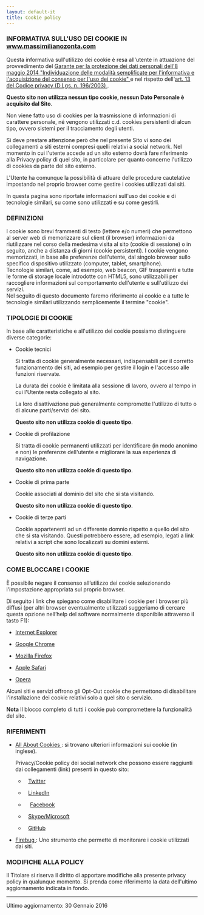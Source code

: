 ```yaml
---
layout: default-it
title: Cookie policy
---
```


### INFORMATIVA SULL'USO DEI COOKIE IN www.massimilianozonta.com

  Questa informativa sull'utilizzo dei cookie è resa all'utente in attuazione del provvedimento del [Garante per la protezione dei dati personali dell'8 maggio 2014 "Individuazione delle modalità semplificate per l'informativa e l'acquisizione del consenso per l'uso dei cookie" <i class="fa fa-external-link"></i>][garante-privacy-cookie-8-05-2014] e nel rispetto dell'[art. 13 del Codice privacy (D.Lgs. n. 196/2003) <i class="fa fa-external-link"></i>][garante-privacy-art13-196-2003].

  **Questo sito non utilizza nessun tipo cookie, nessun Dato Personale è acquisito dal Sito**.

  Non viene fatto uso di cookies per la trasmissione di informazioni di carattere personale, né vengono utilizzati c.d. cookies persistenti di alcun tipo, ovvero sistemi per il tracciamento degli utenti.

  Si deve prestare attenzione però che nel presente Sito vi sono dei collegamenti a siti esterni compresi quelli relativi a social network.
  Nel momento in cui l'utente accede ad un sito esterno dovrà fare riferimento alla Privacy policy di quel sito, in particolare per quanto concerne l'utilizzo di cookies da parte del sito esterno.

  L'Utente ha comunque la possibilità di attuare delle procedure cautelative impostando nel proprio browser come gestire i cookies utilizzati dai siti.

  In questa pagina sono riportate informazioni sull'uso dei cookie e di tecnologie similari, su come sono utilizzati e su come gestirli.

### DEFINIZIONI

  I cookie sono brevi frammenti di testo (lettere e/o numeri) che permettono al server web di memorizzare sul client (il browser) informazioni da riutilizzare nel corso della medesima visita al sito (cookie di sessione) o in seguito, anche a distanza di giorni (cookie persistenti). I cookie vengono memorizzati, in base alle preferenze dell'utente, dal singolo browser sullo specifico dispositivo utilizzato (computer, tablet, smartphone).<br>
  Tecnologie similari, come, ad esempio, web beacon, GIF trasparenti e tutte le forme di storage locale introdotte con HTML5, sono utilizzabili per raccogliere informazioni sul comportamento dell'utente e sull'utilizzo dei servizi.<br>
  Nel seguito di questo documento faremo riferimento ai cookie e a tutte le tecnologie similari utilizzando semplicemente il termine "cookie".

### TIPOLOGIE DI COOKIE

In base alle caratteristiche e all'utilizzo dei cookie possiamo distinguere diverse categorie:

* Cookie tecnici

  Si tratta di cookie generalmente necessari, indispensabili per il corretto funzionamento dei siti, ad esempio per gestire il login e l'accesso alle funzioni riservate.

  La durata dei cookie è limitata alla sessione di lavoro, ovvero al tempo in cui l'Utente resta collegato al sito.

  La loro disattivazione può generalmente compromette l'utilizzo di tutto o di alcune parti/servizi dei sito.

  **Questo sito non utilizza cookie di questo tipo**.

* Cookie di profilazione

  Si tratta di cookie permanenti utilizzati per identificare (in modo anonimo e non) le preferenze dell'utente e migliorare la sua esperienza di navigazione.

  **Questo sito non utilizza cookie di questo tipo**.

* Cookie di prima parte

  Cookie associati al dominio del sito che si sta visitando.

  **Questo sito non utilizza cookie di questo tipo**.

* Cookie di terze parti

  Cookie appartenenti ad un differente domnio rispetto a quello del sito che si sta visitando. Questi potrebbero essere, ad esempio, legati a link relativi a script che sono    localizzati su domini esterni.

  **Questo sito non utilizza cookie di questo tipo**.

### COME BLOCCARE I COOKIE

È possibile negare il consenso all’utilizzo dei cookie selezionando l'impostazione appropriata sul proprio browser.

Di seguito i link che spiegano come disabilitare i cookie per i browser più diffusi (per altri browser eventualmente utilizzati suggeriamo di cercare questa opzione nell’help del software normalmente disponibile attraverso il tasto F1):

* [Internet Explorer <i class="fa fa-external-link"></i>](http://windows.microsoft.com/it-IT/windows7/Block-enable-or-allow-cookies)

* [Google Chrome <i class="fa fa-external-link"></i>](https://support.google.com/chrome/answer/95647?hl=it-IT&p=cpn_cookies)

* [Mozilla Firefox <i class="fa fa-external-link"></i>](https://support.mozilla.org/it/products/firefox/protect-your-privacy/cookies)

* [Apple Safari <i class="fa fa-external-link"></i>](https://support.apple.com/kb/PH21411?viewlocale=it_IT&locale=en_US)

* [Opera <i class="fa fa-external-link"></i>](http://help.opera.com/Windows/10.00/it/cookies.html)

Alcuni siti e servizi offrono gli Opt-Out cookie che permettono di disabilitare l'installazione dei cookie relativi solo a quel sito o servizio.

**Nota** Il blocco completo di tutti i cookie può compromettere la funzionalità del sito.

### RIFERIMENTI

* [All About Cookies <i class="fa fa-external-link"></i>][all-about-cookies]: si trovano ulteriori informazioni sui cookie (in inglese).

  Privacy/Cookie policy dei social network che possono essere raggiunti dai collegamenti (link) presenti in questo sito:

  * <i class="fa fa-twitter"></i><span style="margin-left: 10px">[Twitter <i class="fa fa-external-link"></i>][twitter-policy]</span>

  * <i class="fa fa-linkedin"></i><span style="margin-left: 10px">[LinkedIn <i class="fa fa-external-link"></i>][linkedin-policy]</span>

  * <i class="fa fa-facebook"></i><span style="margin-left: 15px">[Facebook <i class="fa fa-external-link"></i>][facebook-policy]</span>

  * <i class="fa fa-skype"></i><span style="margin-left: 10px">[Skype/Microsoft <i class="fa fa-external-link"></i>][microsoft-policy]</span>

  * <i class="fa fa-github"></i><span style="margin-left: 10px">[GitHub <i class="fa fa-external-link"></i>][github-policy]</span>

* [Firebug  <i class="fa fa-external-link"></i>](http://getfirebug.com/): Uno strumento che permette di monitorare i cookie utilizzati dai siti.

### MODIFICHE ALLA POLICY

Il Titolare si riserva il diritto di apportare modifiche alla presente privacy policy in qualunque momento.
Si prenda come riferimento la data dell'ultimo aggiornamento indicata in fondo.

<hr>

Ultimo aggiornamento: 30 Gennaio 2016

<!-- Links -->

[garante-privacy-cookie-8-05-2014]: http://www.garanteprivacy.it/web/guest/home/docweb/-/docweb-display/docweb/3118884

[garante-privacy-art13-196-2003]: http://www.garanteprivacy.it/web/guest/home/docweb/-/docweb-display/docweb/1311248#articolo13

[all-about-cookies]: http://www.allaboutcookies.org/

[twitter-policy]: https://twitter.com/privacy?lang=it

[linkedin-policy]: https://www.linkedin.com/legal/privacy-policy?trk=uno-reg-guest-home-privacy-policy

[facebook-policy]: https://www.facebook.com/privacy/explanation

[microsoft-policy]: https://www.microsoft.com/it-it/privacystatement/default.aspx

[github-policy]: https://help.github.com/articles/github-privacy-policy/
